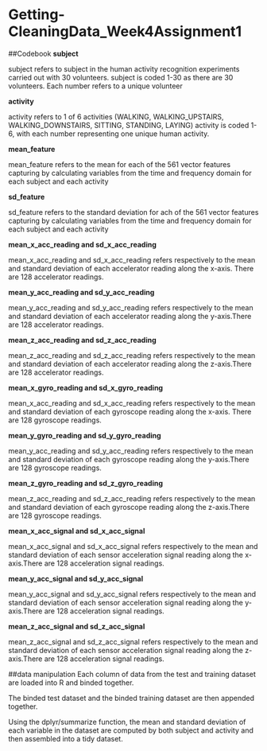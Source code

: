 # Getting-CleaningData_Week4Assignment1
##Codebook
**subject** 

subject refers to subject in the human activity recognition experiments carried out with 30 volunteers. subject is coded 1-30 as there are 30 volunteers. Each number refers to a unique volunteer

**activity**

activity refers to 1 of 6 activities (WALKING, WALKING_UPSTAIRS, WALKING_DOWNSTAIRS, SITTING, STANDING, LAYING)
activity is coded 1-6, with each number representing one unique human activity.

**mean_feature**

mean_feature refers to the mean for each of the 561 vector features capturing by calculating variables from the time and frequency domain for each subject and each activity

**sd_feature**

sd_feature refers to the standard deviation for ach of the 561 vector features capturing by calculating variables from the time and frequency domain for each subject and each activity


**mean_x_acc_reading and sd_x_acc_reading**

mean_x_acc_reading and sd_x_acc_reading refers respectively to the mean and standard deviation of each accelerator reading along the x-axis. There are 128 accelerator readings.

**mean_y_acc_reading and sd_y_acc_reading**

mean_y_acc_reading and sd_y_acc_reading refers respectively to the mean and standard deviation of each accelerator reading along the y-axis.There are 128 accelerator readings.

**mean_z_acc_reading and sd_z_acc_reading**

mean_z_acc_reading and sd_z_acc_reading refers respectively to the mean and standard deviation of each accelerator reading along the z-axis.There are 128 accelerator readings.

**mean_x_gyro_reading and sd_x_gyro_reading**

mean_x_acc_reading and sd_x_acc_reading refers respectively to the mean and standard deviation of each gyroscope reading along the x-axis. There are 128 gyroscope readings.

**mean_y_gyro_reading and sd_y_gyro_reading**

mean_y_acc_reading and sd_y_acc_reading refers respectively to the mean and standard deviation of each gyroscope reading along the y-axis.There are 128 gyroscope readings.

**mean_z_gyro_reading and sd_z_gyro_reading**

mean_z_acc_reading and sd_z_acc_reading refers respectively to the mean and standard deviation of each gyroscope reading along the z-axis.There are 128 gyroscope readings.

**mean_x_acc_signal and sd_x_acc_signal**

mean_x_acc_signal and sd_x_acc_signal refers respectively to the mean and standard deviation of each sensor acceleration signal reading along the x-axis.There are 128 acceleration signal readings.

**mean_y_acc_signal and sd_y_acc_signal**

mean_y_acc_signal and sd_y_acc_signal refers respectively to the mean and standard deviation of each sensor acceleration signal reading along the y-axis.There are 128 acceleration signal readings.

**mean_z_acc_signal and sd_z_acc_signal**

mean_z_acc_signal and sd_z_acc_signal refers respectively to the mean and standard deviation of each sensor acceleration signal reading along the z-axis.There are 128 acceleration signal readings.


##data manipulation
Each column of data from the test and training dataset are loaded into R and binded together.

The binded test dataset and the binded training dataset are then appended together.

Using the dplyr/summarize function, the mean and standard deviation of each variable in the dataset are computed by both subject and activity and then assembled into a tidy dataset.
